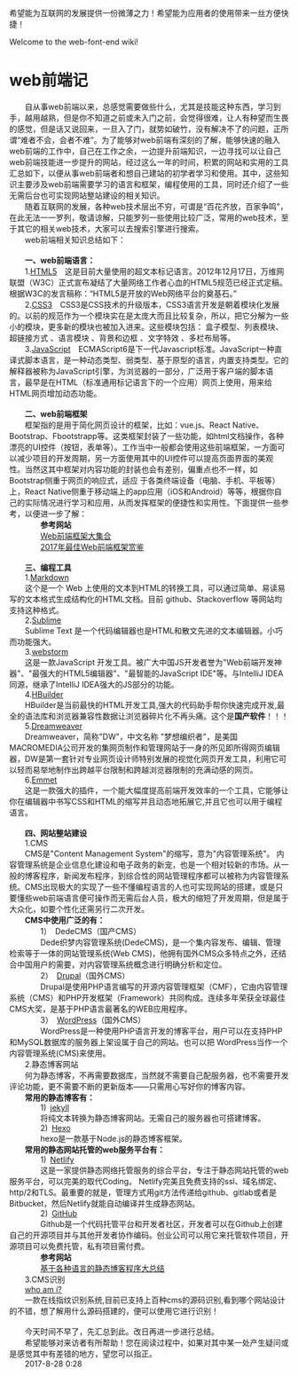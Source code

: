 希望能为互联网的发展提供一份微薄之力！希望能为应用者的使用带来一丝方便快捷！

Welcome to the web-font-end wiki!<br>
# web前端记
&ensp;&ensp;&ensp;&ensp;自从事web前端以来，总感觉需要做些什么，尤其是技能这种东西，学习到手，越用越熟，但是你不知道之前或未入门之前，会觉得很难，让人有种望而生畏的感觉，但是话又说回来，一旦入了门，就势如破竹，没有解决不了的问题，正所谓“难者不会，会者不难”。为了能够对web前端有深刻的了解，能够快速的融入web前端的工作中，自己在工作之余，一边提升前端知识，一边寻找可以让自己web前端技能进一步提升的网站，经过这么一年的时间，积累的网站和实用的工具汇总如下，以便从事web前端者和想自己建站的初学者学习和使用。其中，这些知识主要涉及web前端需要学习的语言和框架，编程使用的工具，同时还介绍了一些无需后台也可实现网站整站建设的相关知识。<br>
&ensp;&ensp;&ensp;&ensp;随着互联网的发展，各种web技术层出不穷，可谓是“百花齐放，百家争鸣”，在此无法一一罗列，敬请谅解，只能罗列一些使用比较广泛，常用的web技术，至于其它的相关web技术，大家可以去搜索引擎进行搜索。<br>
&ensp;&ensp;&ensp;&ensp;web前端相关知识总结如下：<br><br>
&ensp;&ensp;&ensp;&ensp;**一、web前端语言：**<br>
&ensp;&ensp;&ensp;&ensp;1.[HTML5](http://www.w3school.com.cn/html5/)&ensp;&ensp;这是目前大量使用的超文本标记语言。2012年12月17日，万维网联盟（W3C）正式宣布凝结了大量网络工作者心血的HTML5规范已经正式定稿。根据W3C的发言稿称：“HTML5是开放的Web网络平台的奠基石。”<br>
&ensp;&ensp;&ensp;&ensp;2.[CSS3](http://www.w3school.com.cn/css3/index.asp)&ensp;&ensp;CSS3是CSS技术的升级版本，CSS3语言开发是朝着模块化发展的。以前的规范作为一个模块实在是太庞大而且比较复杂，所以，把它分解为一些小的模块，更多新的模块也被加入进来。这些模块包括： 盒子模型、列表模块、超链接方式 、语言模块 、背景和边框 、文字特效 、多栏布局等。<br>
&ensp;&ensp;&ensp;&ensp;3.[JavaScript](http://www.w3school.com.cn/js/index.asp)&ensp;&ensp;ECMAScript6是下一代Javascript标准。JavaScript一种直译式脚本语言，是一种动态类型、弱类型、基于原型的语言，内置支持类型。它的解释器被称为JavaScript引擎，为浏览器的一部分，广泛用于客户端的脚本语言，最早是在HTML（标准通用标记语言下的一个应用）网页上使用，用来给HTML网页增加动态功能。 <br><br>
&ensp;&ensp;&ensp;&ensp;**二、web前端框架**<br>
&ensp;&ensp;&ensp;&ensp;框架指的是用于简化网页设计的框架，比如：vue.js、React Native、Bootstrap、Fbootstrapp等。这类框架封装了一些功能，如html文档操作，各种漂亮的UI控件（按钮，表单等）。工作当中一般都会使用这些前端框架，一方面可以减少项目的开发周期，另一方面使用其中的UI控件可以提高页面界面的美观性。当然这其中框架对内容功能的封装也会有差别，偏重点也不一样，如Bootstrap侧重于网页的响应式，适应
于各类终端设备（电脑、手机、平板等）上，React Native侧重于移动端上的app应用（iOS和Android）等等，根据你自己的实际情况进行学习和应用，从而发挥框架的便捷性和实用性。下面提供一些参考，以便进一步了解：<br>
&ensp;&ensp;&ensp;&ensp;&ensp;&ensp;&ensp;&ensp;**参考网站**<br>
&ensp;&ensp;&ensp;&ensp;&ensp;&ensp;&ensp;&ensp;[Web前端框架大集合](http://www.w3cui.com/?p=77)<br>
&ensp;&ensp;&ensp;&ensp;&ensp;&ensp;&ensp;&ensp;[2017年最佳Web前端框架赏鉴](http://www.igeekbar.com/igeekbar/post/201.htm)<br><br>
&ensp;&ensp;&ensp;&ensp;**三、编程工具**<br>
&ensp;&ensp;&ensp;&ensp;1.[Markdown](http://www.markdown.cn/)<br>
&ensp;&ensp;&ensp;&ensp;这个是一个 Web 上使用的文本到HTML的转换工具，可以通过简单、易读易写的文本格式生成结构化的HTML文档。目前 github、Stackoverflow 等网站均支持这种格式。<br>
&ensp;&ensp;&ensp;&ensp;2.[Sublime](http://www.sublimetext.com/)<br>
&ensp;&ensp;&ensp;&ensp;Sublime Text 是一个代码编辑器也是HTML和散文先进的文本编辑器。小巧而功能强大。<br>
&ensp;&ensp;&ensp;&ensp;3.[webstorm](https://www.jetbrains.com/webstorm/)<br>
&ensp;&ensp;&ensp;&ensp;这是一款JavaScript 开发工具。被广大中国JS开发者誉为"Web前端开发神器"、"最强大的HTML5编辑器"、"最智能的JavaScript IDE"等。与IntelliJ IDEA同源，继承了IntelliJ IDEA强大的JS部分的功能。<br>
&ensp;&ensp;&ensp;&ensp;4.[HBuilder](http://dcloud.io/index.html)<br>
&ensp;&ensp;&ensp;&ensp;HBuilder是当前最快的HTML开发工具,强大的代码助手帮你快速完成开发,最全的语法库和浏览器兼容性数据让浏览器碎片化不再头痛。这个是**国产软件**！！！<br>
&ensp;&ensp;&ensp;&ensp;5.[Dreamweaver ](https://www.adobe.com/cn/products/dreamweaver/free-trial-download.html)<br>
&ensp;&ensp;&ensp;&ensp;Dreamweaver，简称"DW"，中文名称 "梦想编织者"，是美国MACROMEDIA公司开发的集网页制作和管理网站于一身的所见即所得网页编辑器，DW是第一套针对专业网页设计师特别发展的视觉化网页开发工具，利用它可以轻而易举地制作出跨越平台限制和跨越浏览器限制的充满动感的网页。<br>
&ensp;&ensp;&ensp;&ensp;6.[Emmet](https://docs.emmet.io/)<br>
&ensp;&ensp;&ensp;&ensp;这是一款强大的插件，一个能大幅度提高前端开发效率的一个工具，它能够让你在编辑器中书写CSS和HTML的缩写并且动态地拓展它,并且它也可以用于编程语言。<br><br>
&ensp;&ensp;&ensp;&ensp;**四、网站整站建设**<br>
&ensp;&ensp;&ensp;&ensp;1.CMS<br>
&ensp;&ensp;&ensp;&ensp;CMS是"Content Management System"的缩写，意为"内容管理系统"。 内容管理系统是企业信息化建设和电子政务的新宠，也是一个相对较新的市场。从一般的博客程序，新闻发布程序，到综合性的网站管理程序都可以被称为内容管理系统。CMS出现极大的实现了一些不懂编程语言的人也可实现网站的搭建，或是只要懂些web前端语言便可操作而无需后台人员，极大的缩短了开发周期，但是属于大众化，如要个性化还需另行二次开发。<br>
&ensp;&ensp;&ensp;&ensp;**CMS中使用广泛的有：**<br>
&ensp;&ensp;&ensp;&ensp;&ensp;&ensp;&ensp;&ensp;1）&ensp;DedeCMS（国产CMS）<br>&ensp;&ensp;&ensp;&ensp;&ensp;&ensp;&ensp;&ensp;Dede织梦内容管理系统(DedeCMS)，是一个集内容发布、编辑、管理检索等于一体的网站管理系统(Web CMS)，他拥有国外CMS众多特点之外，还结合中国用户的需要，对内容管理系统概念进行明确分析和定位。<br>
&ensp;&ensp;&ensp;&ensp;&ensp;&ensp;&ensp;&ensp;2）&ensp;[Drupal](https://www.drupal.org/)（国外CMS）<br>
&ensp;&ensp;&ensp;&ensp;&ensp;&ensp;&ensp;&ensp;Drupal是使用PHP语言编写的开源内容管理框架（CMF），它由内容管理系统（CMS）和PHP开发框架（Framework）共同构成。连续多年荣获全球最佳CMS大奖，是基于PHP语言最著名的WEB应用程序。<br>
&ensp;&ensp;&ensp;&ensp;&ensp;&ensp;&ensp;&ensp;3）&ensp;[WordPress](https://cn.wordpress.org/)（国外CMS）<br>
&ensp;&ensp;&ensp;&ensp;&ensp;&ensp;&ensp;&ensp;WordPress是一种使用PHP语言开发的博客平台，用户可以在支持PHP和MySQL数据库的服务器上架设属于自己的网站。也可以把 WordPress当作一个内容管理系统(CMS)来使用。<br>
&ensp;&ensp;&ensp;&ensp;2.静态博客网站<br>
&ensp;&ensp;&ensp;&ensp;何为静态博客，不再需要数据库，当然就不需要自己配服务器，也不需要开发评论功能，更不需要不断的更新版本——只需用心写好你的博客内容。<br>
&ensp;&ensp;&ensp;&ensp;**常用的静态博客有：**<br>
&ensp;&ensp;&ensp;&ensp;&ensp;&ensp;&ensp;&ensp;1)&ensp;[jekyll](http://jekyllcn.com/)<br>
&ensp;&ensp;&ensp;&ensp;&ensp;&ensp;&ensp;&ensp;将纯文本转换为静态博客网站。无需自己的服务器也可搭建博客。<br>
&ensp;&ensp;&ensp;&ensp;&ensp;&ensp;&ensp;&ensp;2)&ensp;[Hexo](http://www.oschina.net/p/hexo) <br>
&ensp;&ensp;&ensp;&ensp;&ensp;&ensp;&ensp;&ensp;hexo是一款基于Node.js的静态博客框架。 <br>
&ensp;&ensp;&ensp;&ensp;**常用的静态网站托管的web服务平台有：**<br>
&ensp;&ensp;&ensp;&ensp;&ensp;&ensp;&ensp;&ensp;1)&ensp;[Netlify](https://www.netlify.com/)<br>
&ensp;&ensp;&ensp;&ensp;&ensp;&ensp;&ensp;&ensp;这是一家提供静态网络托管服务的综合平台，专注于静态网站托管的web服务平台，可以完美的取代Coding。 Netlify完美且免费支持的ssl、域名绑定、http/2和TLS。最重要的就是，管理方式用git方法传递给github、gitlab或者是Bitbucket，然后Netlify就能自动编译并生成静态网站。<br>
&ensp;&ensp;&ensp;&ensp;&ensp;&ensp;&ensp;&ensp;2)&ensp;[GitHub](https://github.com/)<br>
&ensp;&ensp;&ensp;&ensp;&ensp;&ensp;&ensp;&ensp;Github是一个代码托管平台和开发者社区，开发者可以在Github上创建自己的开源项目并与其他开发者协作编码。创业公司可以用它来托管软件项目，开源项目可以免费托管，私有项目需付费。<br>
&ensp;&ensp;&ensp;&ensp;&ensp;&ensp;&ensp;&ensp;**参考网站**<br>
&ensp;&ensp;&ensp;&ensp;&ensp;&ensp;&ensp;&ensp;[基于各种语言的静态博客程序大总结](http://www.chinaz.com/web/2014/0627/357446.shtml)<br>
&ensp;&ensp;&ensp;&ensp;3.CMS识别<br>
&ensp;&ensp;&ensp;&ensp;[who am i?](http://whatweb.bugscaner.com/)<br>
&ensp;&ensp;&ensp;&ensp;一款在线指纹识别系统,目前已支持上百种cms的源码识别,看到哪个网站设计的不错，想了解用什么源码搭建的，便可以使用它进行识别！<br><br>
&ensp;&ensp;&ensp;&ensp;今天时间不早了，先汇总到此。改日再进一步进行总结。<br>
&ensp;&ensp;&ensp;&ensp;希望能够对来访者有所帮助！您在阅读过程中，如果对其中某一处产生疑问或是感觉其中有差错的地方，望您可以指正。<br>
&ensp;&ensp;&ensp;&ensp;2017-8-28 0:28 
